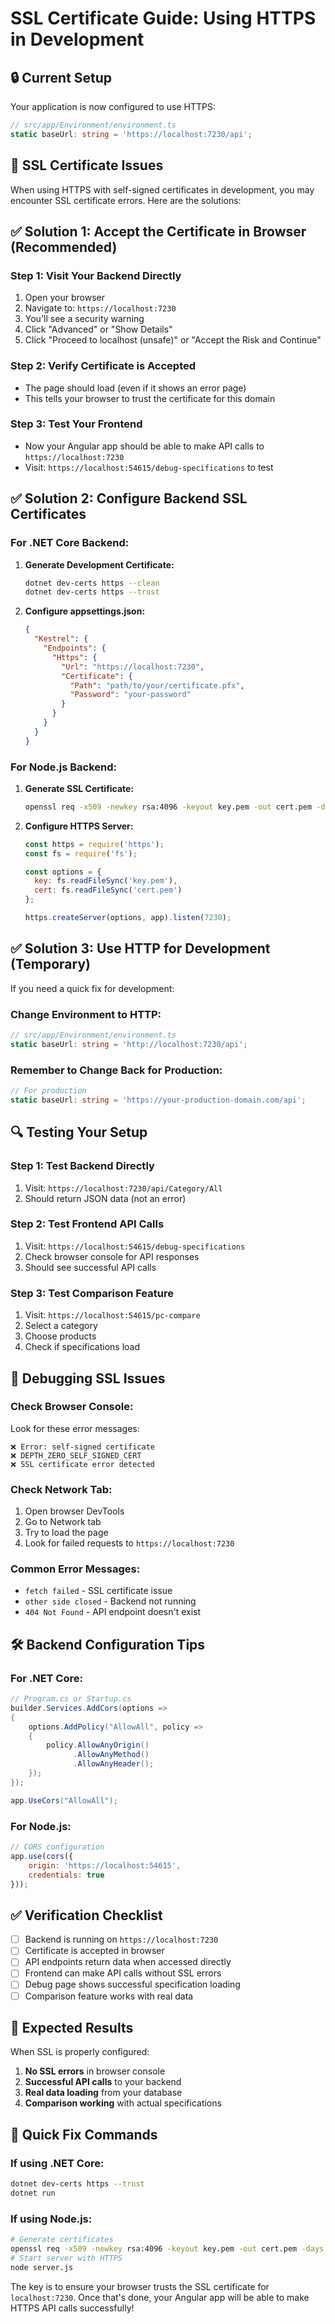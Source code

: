 # SSL Certificate Guide: Using HTTPS in Development

## 🔒 **Current Setup**

Your application is now configured to use HTTPS:
```typescript
// src/app/Environment/environment.ts
static baseUrl: string = 'https://localhost:7230/api';
```

## 🚨 **SSL Certificate Issues**

When using HTTPS with self-signed certificates in development, you may encounter SSL certificate errors. Here are the solutions:

## ✅ **Solution 1: Accept the Certificate in Browser (Recommended)**

### **Step 1: Visit Your Backend Directly**
1. Open your browser
2. Navigate to: `https://localhost:7230`
3. You'll see a security warning
4. Click "Advanced" or "Show Details"
5. Click "Proceed to localhost (unsafe)" or "Accept the Risk and Continue"

### **Step 2: Verify Certificate is Accepted**
- The page should load (even if it shows an error page)
- This tells your browser to trust the certificate for this domain

### **Step 3: Test Your Frontend**
- Now your Angular app should be able to make API calls to `https://localhost:7230`
- Visit: `https://localhost:54615/debug-specifications` to test

## ✅ **Solution 2: Configure Backend SSL Certificates**

### **For .NET Core Backend:**
1. **Generate Development Certificate:**
   ```bash
   dotnet dev-certs https --clean
   dotnet dev-certs https --trust
   ```

2. **Configure appsettings.json:**
   ```json
   {
     "Kestrel": {
       "Endpoints": {
         "Https": {
           "Url": "https://localhost:7230",
           "Certificate": {
             "Path": "path/to/your/certificate.pfx",
             "Password": "your-password"
           }
         }
       }
     }
   }
   ```

### **For Node.js Backend:**
1. **Generate SSL Certificate:**
   ```bash
   openssl req -x509 -newkey rsa:4096 -keyout key.pem -out cert.pem -days 365 -nodes
   ```

2. **Configure HTTPS Server:**
   ```javascript
   const https = require('https');
   const fs = require('fs');
   
   const options = {
     key: fs.readFileSync('key.pem'),
     cert: fs.readFileSync('cert.pem')
   };
   
   https.createServer(options, app).listen(7230);
   ```

## ✅ **Solution 3: Use HTTP for Development (Temporary)**

If you need a quick fix for development:

### **Change Environment to HTTP:**
```typescript
// src/app/Environment/environment.ts
static baseUrl: string = 'http://localhost:7230/api';
```

### **Remember to Change Back for Production:**
```typescript
// For production
static baseUrl: string = 'https://your-production-domain.com/api';
```

## 🔍 **Testing Your Setup**

### **Step 1: Test Backend Directly**
1. Visit: `https://localhost:7230/api/Category/All`
2. Should return JSON data (not an error)

### **Step 2: Test Frontend API Calls**
1. Visit: `https://localhost:54615/debug-specifications`
2. Check browser console for API responses
3. Should see successful API calls

### **Step 3: Test Comparison Feature**
1. Visit: `https://localhost:54615/pc-compare`
2. Select a category
3. Choose products
4. Check if specifications load

## 🐛 **Debugging SSL Issues**

### **Check Browser Console:**
Look for these error messages:
```
❌ Error: self-signed certificate
❌ DEPTH_ZERO_SELF_SIGNED_CERT
❌ SSL certificate error detected
```

### **Check Network Tab:**
1. Open browser DevTools
2. Go to Network tab
3. Try to load the page
4. Look for failed requests to `https://localhost:7230`

### **Common Error Messages:**
- `fetch failed` - SSL certificate issue
- `other side closed` - Backend not running
- `404 Not Found` - API endpoint doesn't exist

## 🛠️ **Backend Configuration Tips**

### **For .NET Core:**
```csharp
// Program.cs or Startup.cs
builder.Services.AddCors(options =>
{
    options.AddPolicy("AllowAll", policy =>
    {
        policy.AllowAnyOrigin()
              .AllowAnyMethod()
              .AllowAnyHeader();
    });
});

app.UseCors("AllowAll");
```

### **For Node.js:**
```javascript
// CORS configuration
app.use(cors({
    origin: 'https://localhost:54615',
    credentials: true
}));
```

## ✅ **Verification Checklist**

- [ ] Backend is running on `https://localhost:7230`
- [ ] Certificate is accepted in browser
- [ ] API endpoints return data when accessed directly
- [ ] Frontend can make API calls without SSL errors
- [ ] Debug page shows successful specification loading
- [ ] Comparison feature works with real data

## 🎯 **Expected Results**

When SSL is properly configured:

1. **No SSL errors** in browser console
2. **Successful API calls** to your backend
3. **Real data loading** from your database
4. **Comparison working** with actual specifications

## 🔄 **Quick Fix Commands**

### **If using .NET Core:**
```bash
dotnet dev-certs https --trust
dotnet run
```

### **If using Node.js:**
```bash
# Generate certificates
openssl req -x509 -newkey rsa:4096 -keyout key.pem -out cert.pem -days 365 -nodes
# Start server with HTTPS
node server.js
```

The key is to ensure your browser trusts the SSL certificate for `localhost:7230`. Once that's done, your Angular app will be able to make HTTPS API calls successfully! 